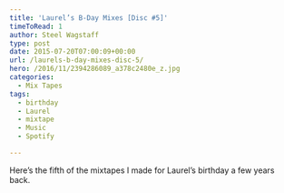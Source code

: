 ```yaml
---
title: 'Laurel’s B-Day Mixes [Disc #5]'
timeToRead: 1 
author: Steel Wagstaff
type: post
date: 2015-07-20T07:00:09+00:00
url: /laurels-b-day-mixes-disc-5/
hero: /2016/11/2394286089_a378c2480e_z.jpg
categories:
  - Mix Tapes
tags:
  - birthday
  - Laurel
  - mixtape
  - Music
  - Spotify

---
```

Here&#8217;s the fifth of the mixtapes I made for Laurel&#8217;s birthday a few years back.
